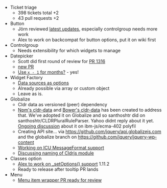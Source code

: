 * Ticket triage
  * 398 tickets total +2
  * 43 pull requests +2
* Button
  * Jörn reviewed [latest updates](https://github.com/jquery/jquery-ui/pull/1333), especially controlgroup needs more work
  * Alex to work on backcompat for button options, put it on wiki first
* Controlgroup
  * Needs extensibility for which widgets to manage
* Datepicker
  * Scott did first round of review for [PR 1316](https://github.com/jquery/jquery-ui/pull/1316)
  * [new PR](https://github.com/jquery/jquery-ui/pull/1352)
  * [Use `x - 1` for months?](https://github.com/fnagel/jquery-ui/commit/0f431a683968e9e9d30120eb3bf09a3f13da8814#commitcomment-7923265) - yes!
* Widget Factory
  * [Data sources as options](https://bugs.jqueryui.com/ticket/10623)
  * Already possible via array or custom object
  * Leave as is.
* Globalize
  * Cldr data as versioned (peer) dependency
  * [Npm's cldr-data](https://github.com/rxaviers/cldr-data-npm) and [Bower's cldr-data](https://github.com/rxaviers/cldr-data-bower) has been created to address that. We've adopted it on Globalize and so santhoshtr did on santhoshtr/CLDRPluralRuleParser. Yahoo didnt reply about it yet. [Ongoing discussion](https://github.com/ibm-js/ecma402/pull/68) about it on ibm-js/ecma-402 polyfil
  * Creating API site... via https://github.com/jquery/api.globalizejs.com and the globalize branch on https://github.com/jquery/jquery-wp-content
  * [Working on ICU MessageFormat support](https://github.com/jquery/globalize/pull/321)
  * [Discussing naming of Cldrjs module](https://github.com/rxaviers/cldrjs/issues/7)
* Classes option
  * [Alex to work on _setOptions() support](https://github.com/jquery/jquery-ui/pull/790)
1.11.2
  * Ready to release after tooltip PR lands
* Menu
  * [Menu item wrapper PR ready for review](https://github.com/jquery/jquery-ui/pull/1342)
